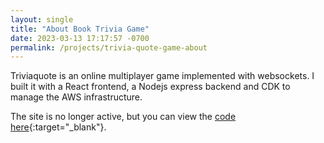 ```yaml
---
layout: single
title: "About Book Trivia Game"
date: 2023-03-13 17:17:57 -0700
permalink: /projects/trivia-quote-game-about
---
```


Triviaquote is an online multiplayer game implemented with websockets. I built it with a React frontend, a Nodejs express backend and CDK to manage the AWS infrastructure.

The site is no longer active, but you can view the [code here](https://github.com/SamCallister/trivia-quote){:target="_blank"}.